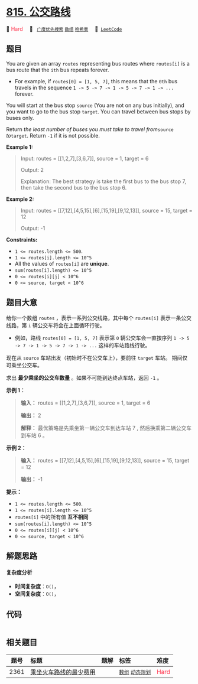 # [815. 公交路线](https://leetcode.com/problems/bus-routes)

🔴 <font color=#ff334b>Hard</font>&emsp; 🔖&ensp; [`广度优先搜索`](/tag/breadth-first-search.md) [`数组`](/tag/array.md) [`哈希表`](/tag/hash-table.md)&emsp; 🔗&ensp;[`LeetCode`](https://leetcode.com/problems/bus-routes)

## 题目

You are given an array `routes` representing bus routes where `routes[i]` is a
bus route that the `ith` bus repeats forever.

  * For example, if `routes[0] = [1, 5, 7]`, this means that the `0th` bus travels in the sequence `1 -> 5 -> 7 -> 1 -> 5 -> 7 -> 1 -> ...` forever.

You will start at the bus stop `source` (You are not on any bus initially),
and you want to go to the bus stop `target`. You can travel between bus stops
by buses only.

Return _the least number of buses you must take to travel from_`source`
_to_`target`. Return `-1` if it is not possible.



**Example 1:**

> Input: routes = [[1,2,7],[3,6,7]], source = 1, target = 6
> 
> Output: 2
> 
> Explanation: The best strategy is take the first bus to the bus stop 7, then take the second bus to the bus stop 6.

**Example 2:**

> Input: routes = [[7,12],[4,5,15],[6],[15,19],[9,12,13]], source = 15, target = 12
> 
> Output: -1
> 
> 





**Constraints:**

  * `1 <= routes.length <= 500`.
  * `1 <= routes[i].length <= 10^5`
  * All the values of `routes[i]` are **unique**.
  * `sum(routes[i].length) <= 10^5`
  * `0 <= routes[i][j] < 10^6`
  * `0 <= source, target < 10^6`


## 题目大意

给你一个数组 `routes` ，表示一系列公交线路，其中每个 `routes[i]` 表示一条公交线路，第 `i` 辆公交车将会在上面循环行驶。

  * 例如，路线 `routes[0] = [1, 5, 7]` 表示第 `0` 辆公交车会一直按序列 `1 -> 5 -> 7 -> 1 -> 5 -> 7 -> 1 -> ...` 这样的车站路线行驶。

现在从 `source` 车站出发（初始时不在公交车上），要前往 `target` 车站。 期间仅可乘坐公交车。

求出 **最少乘坐的公交车数量** 。如果不可能到达终点车站，返回 `-1` 。

**示例 1：**

> 
> 
> 
> 
> 
> **输入：** routes = [[1,2,7],[3,6,7]], source = 1, target = 6
> 
> **输出：** 2
> 
> **解释：** 最优策略是先乘坐第一辆公交车到达车站 7 , 然后换乘第二辆公交车到车站 6 。 
> 
> 

**示例 2：**

> 
> 
> 
> 
> 
> **输入：** routes = [[7,12],[4,5,15],[6],[15,19],[9,12,13]], source = 15, target = 12
> 
> **输出：** -1
> 
> 

**提示：**

  * `1 <= routes.length <= 500`.
  * `1 <= routes[i].length <= 10^5`
  * `routes[i]` 中的所有值 **互不相同**
  * `sum(routes[i].length) <= 10^5`
  * `0 <= routes[i][j] < 10^6`
  * `0 <= source, target < 10^6`


## 解题思路

#### 复杂度分析

- **时间复杂度**：`O()`，
- **空间复杂度**：`O()`，

## 代码

```javascript

```

## 相关题目

<!-- prettier-ignore -->
| 题号 | 标题 | 题解 | 标签 | 难度 |
| :------: | :------ | :------: | :------ | :------ |
| 2361 | [乘坐火车路线的最少费用](https://leetcode.com/problems/minimum-costs-using-the-train-line) |  |  [`数组`](/tag/array.md) [`动态规划`](/tag/dynamic-programming.md) | <font color=#ff334b>Hard</font> |